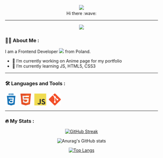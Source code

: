 <div id="header" align="center">
  <img src="https://media.giphy.com/media/M9gbBd9nbDrOTu1Mqx/giphy.gif" width="100"/>
  
</div>
<div align="center">
  Hi there :wave:
 </div>

---


<div align="center">
  <img src="https://media.giphy.com/media/dWesBcTLavkZuG35MI/giphy.gif" width="auto" height="auto"/>
</div>


### :man_technologist: About Me :

I am a Frontend Developer <img src="https://media.giphy.com/media/WUlplcMpOCEmTGBtBW/giphy.gif" width="30"> from Poland.

- 🔭 I’m currently working on Anime page for my portfolio
- 🌱 I’m currently learning JS, HTML5, CSS3

---


### :hammer_and_wrench: Languages and Tools :
<div>
  <img src="https://github.com/devicons/devicon/blob/master/icons/css3/css3-plain-wordmark.svg"  title="CSS3" alt="CSS" width="40" height="40"/>&nbsp;
  <img src="https://github.com/devicons/devicon/blob/master/icons/html5/html5-original.svg" title="HTML5" alt="HTML" width="40" height="40"/>&nbsp;
  <img src="https://github.com/devicons/devicon/blob/master/icons/javascript/javascript-original.svg" title="JavaScript" alt="JavaScript" width="40" height="40"/>&nbsp;
  <img src="https://github.com/devicons/devicon/blob/master/icons/git/git-plain.svg" title="Github" alt="Github" width="40" height="40" />&nbsp;
</div>

---


### :fire: My Stats :
<div align="center">
  
  [![GitHub Streak](https://streak-stats.demolab.com?user=buzyk4&theme=dark)](https://git.io/streak-stats)
  
  
  ![Anurag's GitHub stats](https://github-readme-stats.vercel.app/api?buzyk4=anuraghazra&show_icons=true&theme=radical)


  [![Top Langs](https://github-readme-stats.vercel.app/api/top-langs/?username=buzyk4&layout=compact&theme=vision-friendly-dark)](https://github.com/anuraghazra/github-readme-stats)
 </div>
